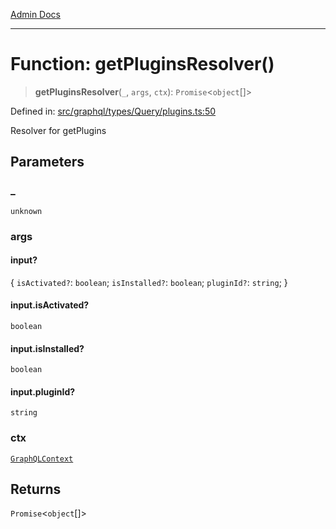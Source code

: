 [Admin Docs](/)

***

# Function: getPluginsResolver()

> **getPluginsResolver**(`_`, `args`, `ctx`): `Promise`\<`object`[]\>

Defined in: [src/graphql/types/Query/plugins.ts:50](https://github.com/gautam-divyanshu/talawa-api/blob/84910820371ade6fdca33545b3a0fc1e929731b2/src/graphql/types/Query/plugins.ts#L50)

Resolver for getPlugins

## Parameters

### \_

`unknown`

### args

#### input?

\{ `isActivated?`: `boolean`; `isInstalled?`: `boolean`; `pluginId?`: `string`; \}

#### input.isActivated?

`boolean`

#### input.isInstalled?

`boolean`

#### input.pluginId?

`string`

### ctx

[`GraphQLContext`](../../../../context/type-aliases/GraphQLContext.md)

## Returns

`Promise`\<`object`[]\>
